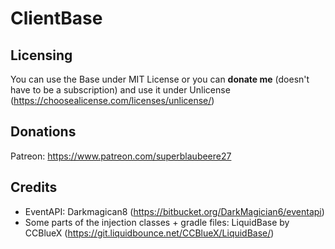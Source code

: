 # ClientBase
## Licensing
You can use the Base under MIT License or you can **donate me** (doesn't have to be a subscription)
and use it under Unlicense (https://choosealicense.com/licenses/unlicense/)

## Donations
Patreon: https://www.patreon.com/superblaubeere27
## Credits
- EventAPI: Darkmagican8 (https://bitbucket.org/DarkMagician6/eventapi)
- Some parts of the injection classes + gradle files: LiquidBase by CCBlueX (https://git.liquidbounce.net/CCBlueX/LiquidBase/)
